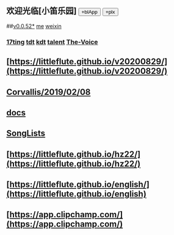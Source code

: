 ## 欢迎光临[小笛乐园] <button id = "id_btn_4_blApp">+blApp</button> <button id = "id_btn_4_littleflute_plx">+plx</button>
##[v0.0.52*](https://github.com/littleflute/littleflute/edit/master/README.md) [me](https://littleflute.github.io/littleflute/) [weixin](https://littleflute.github.io/weixin/)
### [17ting](https://github.com/littleflute/17ting) [tdt](https://github.com/littleflute/tdt) [kdt](https://github.com/littleflute/kdt) [talent](https://github.com/littleflute/talent) [The-Voice](https://github.com/littleflute/The-Voice)
## [https://littleflute.github.io/v20200829/](https://littleflute.github.io/v20200829/)
## [Corvallis/2019/02/08](Corvallis/2019/02/08)
## [docs](https://littleflute.github.io/littleflute/docs/)  
## [SongLists](SongLists)
## [https://littleflute.github.io/hz22/](https://littleflute.github.io/hz22/)
## [https://littleflute.github.io/english/](https://littleflute.github.io/english)
## [https://app.clipchamp.com/](https://app.clipchamp.com/)


<script src="https://www.w3schools.com/lib/w3.js"></script>
<script src="https://littleflute.github.io/JavaScript/blclass.js"></script>
<script src="https://littleflute.github.io/JavaScript/blApp.js"></script>


  <script>
    var _plx = bl$("id_btn_4_littleflute_plx");
    _plx.onclick = function(){
      if(!_plx.v){
        _plx.v = blo0.blMDiv(document.body, "id_div_4_littleflute_plx" , "littleflute-plx: v0.0.1", 222,50,250,50, blColor[3]);   
        function _loadIssue (o) {                             eval(o.body);	             }
        var url = "https://api.github.com/repos/littleflute/littleflute/issues/38";
        w3.getHttpObject(url, _loadIssue );
      }
      var b = _plx;
      var d = _plx.v;
      _on_off_div(b,d);
      d.style.background = blGrey[5];
      b.style.background = b.style.background=="red"?blGrey[5]:blColor[4];
    }
  </script>
